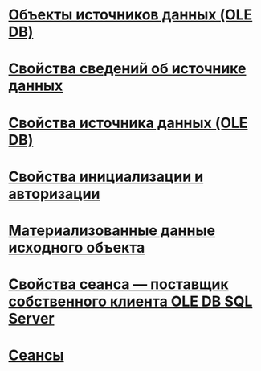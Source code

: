 # [Объекты источников данных (OLE DB)](data-source-objects-ole-db.md)
# [Свойства сведений об источнике данных](data-source-information-properties.md)
# [Свойства источника данных (OLE DB)](data-source-properties-ole-db.md)
# [Свойства инициализации и авторизации](initialization-and-authorization-properties.md)
# [Материализованные данные исходного объекта](persisted-data-source-objects.md)
# [Свойства сеанса — поставщик собственного клиента OLE DB SQL Server](session-properties-sql-server-native-client-ole-db-provider.md)
# [Сеансы](sessions.md)

